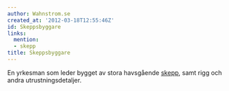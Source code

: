```yaml
---
author: Wahnstrom.se
created_at: '2012-03-18T12:55:46Z'
id: Skeppsbyggare
links:
  mention:
  - skepp
title: Skeppsbyggare
---
```


En yrkesman som leder bygget av stora havsgående [skepp], samt rigg och andra utrustningsdetaljer.

  [skepp]: skepp